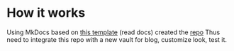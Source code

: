 # How it works

Using MkDocs based on [this template](https://github.com/jobindjohn/obsidian-publish-mkdocs) (read docs) created the [repo](https://github.com/MyNameIsNeXTSTEP/GadzhievBlog)
Thus need to integrate this repo with a new vault for blog, customize look, test it.